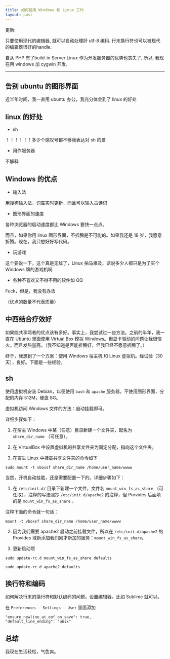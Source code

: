 ```yaml
---
title: 如何使用 Windows 和 Linux 工作
layout: post
---
```


更新:

只要使用现代的编辑器, 就可以自动处理好 utf-8 编码. 行末换行符也可以被现代的编辑器很好的handle.

自从 PHP 有了build-in Server Linux 作为开发服务器的优势也丧失了, 所以, 我现在用 windows 加 cygwin 开发.

---

## 告别 ubuntu 的图形界面

近半年时间，我一直用 ubuntu 办公，我充分体会到了 linux 的好处

## linux 的好处

- sh

 ！！！！！！多少个感叹号都不够我表达对 sh 的爱

- 用作服务器

 不解释

## Windows 的优点

- 输入法

 用搜狗输入法，词库实时更新，而且可以输入古诗词

- 图形界面的速度

 各种浏览器的启动速度都比 Windows 要快一点点。

 而且，如果你用 linux 图形界面，不折腾是不可能的。如果我还是 18 岁，我愿意折腾。现在，我只想好好写代码。

- 玩游戏

 这个要说一下，这个真是无敌了，Linux 拍马难及，话说多少人都只是为了买个 Windows 牌的游戏机啊

- 各种不喜欢又不得不用的软件如 QQ

 Fuck，但是，我没有办法

（优点的数量不代表质量）

## 中西结合疗效好

如果能共享两者的优点该有多好。事实上，我尝试过一些方法。之前的半年，我一直在 Ubuntu 里面使用 Virtual Box 模拟 Windows。但显卡驱动的问题让我很恼火。而且发热量高。（我不知道是否能折腾好，但我已经不愿意折腾了。）

终于，我想到了一个方案：使用 Windows 宿主机 和 Linux 虚拟机。经试验（30天），良好。下面是一些经验。

## sh

使用虚拟机安装 Debian，以便使用 `bash` 和 `apache` 服务器。不使用图形界面，分配的内存 512M，硬盘 8G。

虚拟机访问 Windows 文件的方法：自动挂载即可。

详细步骤如下：

1. 在宿主 Windows 中某（任意）目录新建一个文件夹，起名为 `share_dir_name` （可任意）。
2. 在 VirtualBox 中设置虚拟机的共享文件夹为固定分配，指向这个文件夹。

3. 在寄生 Linux 中挂载共享文件夹的命令如下

`sudo mount -t vboxsf share_dir_name /home/user_name/wwww`

当然，开机自动挂载，还是需要配置一下的。详细步骤如下：

1. 在 `/etc/init.d/` 目录下新建一个文件，文件名 `mount_win_fs_as_share` （可任取），注释的写法照抄 `/etc/init.d/apache2` 的注释，但 Provides 后面填的是 `mount_win_fs_as_share` 。

注释下面的命令就一句话：

`mount -t vboxsf share_dir_name /home/user_name/wwww`

2. 因为我们需要 apache2 启动之前挂载文件，所以在 `/etc/init.d/apache2` 的 Provides 域新添加我们刚才新加的服务：`mount_win_fs_as_share`。

3. 更新启动项

`sudo update-rc.d mount_win_fs_as_share defaults`

`sudo update-rc.d apache2 defaults`

## 换行符和编码

如何解决行末的换行符和默认编码的问题。设置编辑器。比如 Sublime 就可以。

在 `Preferences - Settings - User` 里面添加

```
"ensure_newline_at_eof_on_save": true,
"default_line_ending": "unix"
```

总结
------

我现在生活轻松，气色爽。
